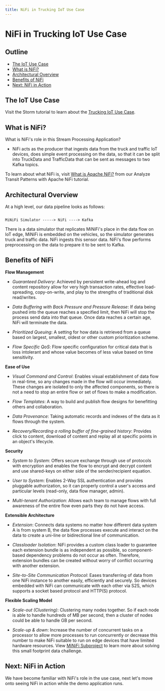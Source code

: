 ```yaml
---
title: NiFi in Trucking IoT Use Case
---
```


# NiFi in Trucking IoT Use Case

## Outline

-   [The IoT Use Case](#the-iot-use-case)
-   [What is NiFi?](#what-is-nifi)
-   [Architectural Overview](#architectural-overview)
-   [Benefits of NiFi](#benefits-of-nifi)
-   [Next: NiFi in Action](#next-nifi-in-action)

## The IoT Use Case

Visit the Storm tutorial to learn about the [Trucking IoT Use Case](https://hortonworks.com/tutorial/storm-in-trucking-iot-on-hdf/section/1/#the-iot-use-case).

## What is NiFi?

What is NiFi's role in this Stream Processing Application?

-   NiFi acts as the producer that ingests data from the truck and traffic IoT devices, does simple event processing on the data, so that it can be split into TruckData and TrafficData that can be sent as messages to two Kafka topics.

To learn about what NiFi is, visit [What is Apache NiFi?](https://hortonworks.com/tutorial/analyze-transit-patterns-with-apache-nifi/section/1/#what-is-apache-nifi) from our Analyze Transit Patterns with Apache NiFi tutorial.

## Architectural Overview

At a high level, our data pipeline looks as follows:

~~~

MiNiFi Simulator -----> NiFi ----> Kafka

~~~

There is a data simulator that replicates MiNiFi's place in the data flow on IoT edge, MiNiFi is embedded on the vehicles, so the simulator generates truck and traffic data. NiFi ingests this sensor data. NiFi's flow performs preprocessing on the data to prepare it to be sent to Kafka.

## Benefits of NiFi

**Flow Management**

-   _Guaranteed Delivery_: Achieved by persistent write-ahead log and content repository allow for very high transaction rates, effective load-spreading, copy-on-write, and play to the strengths of traditional disk read/writes.

-   _Data Buffering with Back Pressure and Pressure Release_: If data being pushed into the queue reaches a specified limit, then NiFi will stop the process send data into that queue. Once data reaches a certain age, NiFi will terminate the data.

-   _Prioritized Queuing_: A setting for how data is retrieved from a queue based on largest, smallest, oldest or other custom prioritization scheme.

-   _Flow Specific QoS_: Flow specific configuration for critical data that is loss intolerant and whose value becomes of less value based on time sensitivity.

**Ease of Use**

-   _Visual Command and Control_: Enables visual establishment of data flow in real-time, so any changes made in the flow will occur immediately. These changes are isolated to only the affected components, so there is not a need to stop an entire flow or set of flows to make a modification.

-   _Flow Templates_: A way to build and publish flow designs for benefitting others and collaboration.

-   _Data Provenance_: Taking automatic records and indexes of the data as it flows through the system.

-   _Recovery/Recording a rolling buffer of fine-grained history_: Provides click to content, download of content and replay all at specific points in an object's lifecycle.

**Security**

-   _System to System_: Offers secure exchange through use of protocols with encryption and enables the flow to encrypt and decrypt content and use shared-keys on either side of the sender/recipient equation.

-   _User to System_: Enables 2-Way SSL authentication and provides pluggable authorization, so it can properly control a user's access and particular levels (read-only, data flow manager, admin).

-   _Multi-tenant Authorization_: Allows each team to manage flows with full awareness of the entire flow even parts they do not have access.

**Extensible Architecture**

-   _Extension_:  Connects data systems no matter how different data system A is from system B, the data flow processes execute and interact on the data to create a uni-line or bidirectional line of communication.

-   _Classloader Isolation_: NiFi provides a custom class loader to guarantee each extension bundle is as independent as possible, so component-based dependency problems do not occur as often. Therefore, extension bundles can be created without worry of conflict occurring with another extension.

-   _Site-to-Site Communication Protocol_: Eases transferring of data from one NiFi instance to another easily, efficiently and securely. So devices embedded with NiFi can communicate with each other via S2S, which supports a socket based protocol and HTTP(S) protocol.

**Flexible Scaling Model**

-   _Scale-out (Clustering)_: Clustering many nodes together. So if each node is able to handle hundreds of MB per second, then a cluster of nodes could be able to handle GB per second.

-   _Scale-up & down_: Increase the number of concurrent tasks on a processor to allow more processes to run concurrently or decrease this number to make NiFi suitable to run on edge devices that have limited hardware resources. View [MiNiFi Subproject](https://cwiki.apache.org/confluence/display/MINIFI) to learn more about solving this small footprint data challenge.

## Next: NiFi in Action

We have become familiar with NiFi's role in the use case, next let's move onto seeing NiFi in action while the demo application runs.
